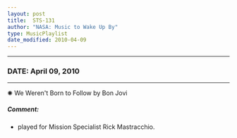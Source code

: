 ```yaml
---
layout: post
title:  STS-131
author: "NASA: Music to Wake Up By"
type: MusicPlaylist
date_modified: 2010-04-09
---
```


----
### DATE: April 09, 2010
----
✺ We Weren't Born to Follow by Bon Jovi

##### Comment:
* played for Mission Specialist Rick Mastracchio.
